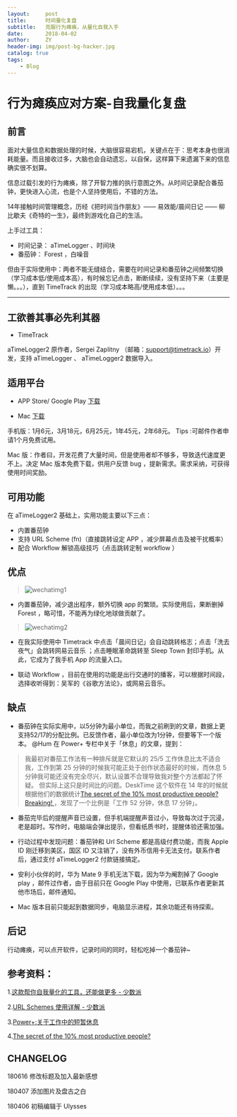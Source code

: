 ```yaml
---
layout:     post
title:      时间量化复盘
subtitle:   克服行为瘫痪，从量化自我入手
date:       2018-04-02
author:     ZY
header-img: img/post-bg-hacker.jpg
catalog: true
tags:
    - Blog
---
```

# 行为瘫痪应对方案-自我量化复盘

## 前言

面对大量信息和数据处理的时候，大脑很容易宕机，关键点在于：思考本身也很消耗能量。而且接收过多，大脑也会自动遗忘，以自保，这样算下来遗漏下来的信息确实很不划算。

信息过载引发的行为瘫痪，除了开智力推的执行意图之外。从时间记录配合番茄钟，更快进入心流，也是个人坚持使用后，不错的方法。

14年接触时间管理概念，历经《把时间当作朋友》—— 易效能/晨间日记 —— 柳比歇夫《奇特的一生》，最终到游戏化自己的生活。

上手过工具：

- 时间记录： aTimeLogger 、时间块
- 番茄钟： Forest ，白噪音

但由于实际使用中：两者不能无缝结合，需要在时间记录和番茄钟之间频繁切换（学习成本低/使用成本高），有时候忘记点击，断断续续，没有坚持下来（主要是懒。。。），直到 TimeTrack 的出现（学习成本略高/使用成本低）。。。

****


## 工欲善其事必先利其器

-  TimeTrack 

 aTimeLogger2 原作者，Sergei Zaplitny （邮箱：support@timetrack.io）开发，支持 aTimeLogger 、 aTimeLogger2 数据导入。

## 适用平台

- APP Store/ Google Play [下载](http://timetrack.io/)

- Mac [下载](http://discuss.timetrack.io/t/mac-app-public-alpha/107)


手机版：1月6元，3月18元，6月25元，1年45元，2年68元。 Tips :可邮件作者申请1个月免费试用。

Mac 版：作者曰，开发花费了大量时间，但是使用者却不够多，导致迭代速度更不上。决定 Mac 版本免费下载，供用户反馈 bug ，提新需求。需求采纳，可获得使用时间奖励。


## 可用功能

在 aTimeLogger2 基础上，实用功能主要以下三点：
- 内置番茄钟
- 支持 URL Scheme (fn)（直接跳转设定 APP ，减少屏幕点击及被干扰概率）
- 配合 Workflow 解锁高级技巧（点击跳转定制 workflow ）

## 优点

> ![wechatimg1](https://user-images.githubusercontent.com/26353978/38449275-33980f58-3a3f-11e8-9529-72866d74415d.jpeg)

 - 内置番茄钟，减少退出程序，额外切换 app 的繁琐。实际使用后，果断删掉Forest ，略可惜，不能再为绿化地球做贡献了。

>![wechatimg2](https://user-images.githubusercontent.com/26353978/38449298-84546f5e-3a3f-11e8-8311-da86c7d406eb.jpeg)

- 在我实际使用中  Timetrack  中点击「晨间日记」会自动跳转格志；点击「洗去夜气」会跳转网易云音乐 ；点击睡眠革命跳转至 Sleep Town 封印手机。从此，它成为了我手机 App 的流量入口。

-  联动 Workflow ，目前在使用的功能是出行交通时的播客，可以根据时间段，选择收听得到：吴军的《谷歌方法论》，或网易云音乐。


## 缺点

- 番茄钟在实际实用中，以5分钟为最小单位，而我之前刷到的文章，数据上更支持52/17的分配比例。已反馈作者，最小单位改为1分钟，但要等下一个版本。
 @Hum 在 Power+ 专栏中关于「休息」的文章，提到：
> 我最初对番茄工作法有一种排斥就是它默认的 25/5 工作休息比太不适合我，工作到第 25 分钟的时候我可能正处于创作状态最好的时候，而休息 5 分钟我可能还没有完全尽兴，默认设置不合理导致我对整个方法都起了怀疑。
> 但实际上这只是时间比的问题。DeskTime 这个软件在 14 年的时候就根据他们的数据统计[The secret of the 10% most productive people? Breaking! ](https://desktime.com/blog/17-52-ratio-most-productive-people/)，发现了一个比例是「工作 52 分钟，休息 17 分钟」。
- 番茄完毕后的提醒声音已设置，但手机端提醒声音过小，导致每次过于沉浸，老是超时。写作时，电脑端会弹出提示，但看纸质书时，提醒体验还需加强。

- 行动过程中发现问题：番茄钟和 Url Scheme 都是高级付费功能，而我 Apple ID 刚迁移到美区，国区 ID 又注销了，没有外币信用卡无法支付。联系作者后，通过支付 aTimeLogger2 付款链接搞定。

- 安利小伙伴的时，华为 Mate 9 手机无法下载，因为华为阉割掉了 Google play ，邮件过作者，由于目前只在 Google Play 中使用，已联系作者更新其他市场后，邮件通知。

- Mac 版本目前只能起到数据同步，电脑显示进程，其余功能还有待探索。

## 后记

行动瘫痪，可以点开软件，记录时间的同时，轻松吃掉一个番茄钟~

## 参考资料：

1.[这款帮你自我量化的工具，还能做更多 - 少数派](https://sspai.com/post/43481)

2.[URL Schemes 使用详解 - 少数派](https://sspai.com/post/31500)

3.[Power+:关于工作中的短暂休息](https://sspai.com/article/41548?series_id=9)

4.[The secret of the 10% most productive people?](https://desktime.com/blog/17-52-ratio-most-productive-people/)

## CHANGELOG

180616 修改标题及加入最新感想

180407 添加图片及盘古之白

180406 初稿编辑于 Ulysses

